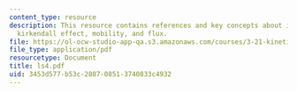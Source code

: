 ```yaml
---
content_type: resource
description: This resource contains references and key concepts about interdiffusion,
  kirkendall effect, mobility, and flux.
file: https://ol-ocw-studio-app-qa.s3.amazonaws.com/courses/3-21-kinetic-processes-in-materials-spring-2006/3453d577b53c280708513740833c4932_ls4.pdf
file_type: application/pdf
resourcetype: Document
title: ls4.pdf
uid: 3453d577-b53c-2807-0851-3740833c4932
---
```

